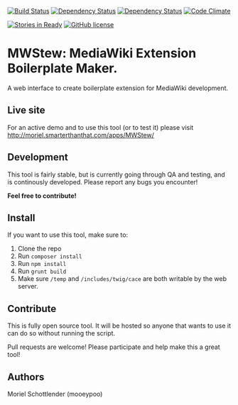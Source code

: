 [![Build Status](https://travis-ci.org/mooeypoo/MWStew.svg?branch=master)](https://travis-ci.org/mooeypoo/MWStew)
[![Dependency Status](https://www.versioneye.com/user/projects/56f6408335630e0034fda4eb/badge.svg?style=flat)](https://www.versioneye.com/user/projects/56f6408335630e0034fda4eb)
[![Dependency Status](https://www.versioneye.com/user/projects/56f63e7335630e003888ac01/badge.svg?style=flat)](https://www.versioneye.com/user/projects/56f63e7335630e003888ac01)
[![Code Climate](https://codeclimate.com/github/mooeypoo/MWStew/badges/gpa.svg)](https://codeclimate.com/github/mooeypoo/MWStew)

[![Stories in Ready](https://badge.waffle.io/mooeypoo/MWStew.svg?label=ready&title=Ready)](http://waffle.io/mooeypoo/MWStew)
[![GitHub license](https://img.shields.io/badge/license-GPLv2-blue.svg?style=plastic)](https://raw.githubusercontent.com/mooeypoo/MWStew/master/LICENSE)

# MWStew: MediaWiki Extension Boilerplate Maker.

A web interface to create boilerplate extension for MediaWiki development.

## Live site
For an active demo and to use this tool (or to test it) please visit
http://moriel.smarterthanthat.com/apps/MWStew/

## Development
This tool is fairly stable, but is currently going through QA and testing, and is continously developed. Please report any bugs you encounter!

**Feel free to contribute!**

## Install
If you want to use this tool, make sure to:

1. Clone the repo
2. Run `composer install`
3. Run `npm install`
4. Run `grunt build`
5. Make sure `/temp` and `/includes/twig/cace` are both writable by the web server.

## Contribute
This is fully open source tool. It will be hosted so anyone that wants to use it can do so without running the script.

Pull requests are welcome! Please participate and help make this a great tool!

## Authors
Moriel Schottlender (mooeypoo)
